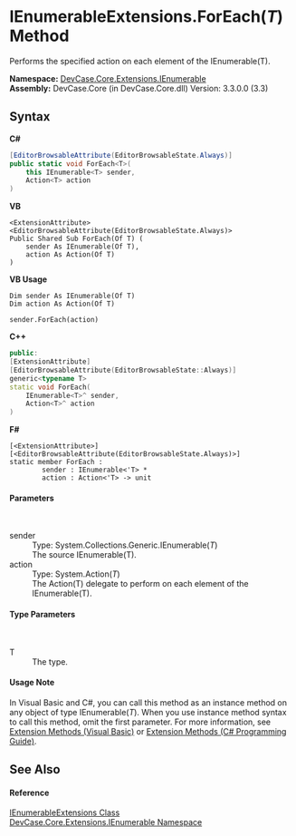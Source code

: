# IEnumerableExtensions.ForEach(*T*) Method 
 

Performs the specified action on each element of the IEnumerable(T).

**Namespace:**&nbsp;<a href="N_DevCase_Core_Extensions_IEnumerable">DevCase.Core.Extensions.IEnumerable</a><br />**Assembly:**&nbsp;DevCase.Core (in DevCase.Core.dll) Version: 3.3.0.0 (3.3)

## Syntax

**C#**<br />
``` C#
[EditorBrowsableAttribute(EditorBrowsableState.Always)]
public static void ForEach<T>(
	this IEnumerable<T> sender,
	Action<T> action
)

```

**VB**<br />
``` VB
<ExtensionAttribute>
<EditorBrowsableAttribute(EditorBrowsableState.Always)>
Public Shared Sub ForEach(Of T) ( 
	sender As IEnumerable(Of T),
	action As Action(Of T)
)
```

**VB Usage**<br />
``` VB Usage
Dim sender As IEnumerable(Of T)
Dim action As Action(Of T)

sender.ForEach(action)
```

**C++**<br />
``` C++
public:
[ExtensionAttribute]
[EditorBrowsableAttribute(EditorBrowsableState::Always)]
generic<typename T>
static void ForEach(
	IEnumerable<T>^ sender, 
	Action<T>^ action
)
```

**F#**<br />
``` F#
[<ExtensionAttribute>]
[<EditorBrowsableAttribute(EditorBrowsableState.Always)>]
static member ForEach : 
        sender : IEnumerable<'T> * 
        action : Action<'T> -> unit 

```


#### Parameters
&nbsp;<dl><dt>sender</dt><dd>Type: System.Collections.Generic.IEnumerable(*T*)<br />The source IEnumerable(T).</dd><dt>action</dt><dd>Type: System.Action(*T*)<br />The Action(T) delegate to perform on each element of the IEnumerable(T).</dd></dl>

#### Type Parameters
&nbsp;<dl><dt>T</dt><dd>The type.</dd></dl>

#### Usage Note
In Visual Basic and C#, you can call this method as an instance method on any object of type IEnumerable(*T*). When you use instance method syntax to call this method, omit the first parameter. For more information, see <a href="https://docs.microsoft.com/dotnet/visual-basic/programming-guide/language-features/procedures/extension-methods">Extension Methods (Visual Basic)</a> or <a href="https://docs.microsoft.com/dotnet/csharp/programming-guide/classes-and-structs/extension-methods">Extension Methods (C# Programming Guide)</a>.

## See Also


#### Reference
<a href="T_DevCase_Core_Extensions_IEnumerable_IEnumerableExtensions">IEnumerableExtensions Class</a><br /><a href="N_DevCase_Core_Extensions_IEnumerable">DevCase.Core.Extensions.IEnumerable Namespace</a><br />